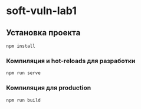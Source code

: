 # soft-vuln-lab1

## Установка проекта
```
npm install
```

### Компиляция и hot-reloads для разработки
```
npm run serve
```

### Компиляция для production
```
npm run build
```
